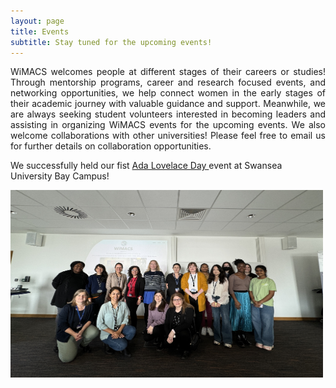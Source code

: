 ```yaml
---
layout: page
title: Events
subtitle: Stay tuned for the upcoming events!
---
```


<div style="text-align: justify;">
WiMACS welcomes people at different stages of their careers or studies! Through mentorship programs, career and research focused events, and networking opportunities, we help connect women in the early stages of their academic journey with valuable guidance and support. Meanwhile, we are always seeking student volunteers interested in becoming leaders and assisting in organizing WiMACS events for the upcoming events. We also welcome collaborations with other universities! Please feel free to email us for further details on collaboration opportunities.
</div>

We successfully held our fist [Ada Lovelace Day ](https://en.wikipedia.org/wiki/Ada_Lovelace_Day) event at Swansea University Bay Campus! 

<img src="assets/img/group.png" alt="Ada Lovelace Day" width="500" height="300">

